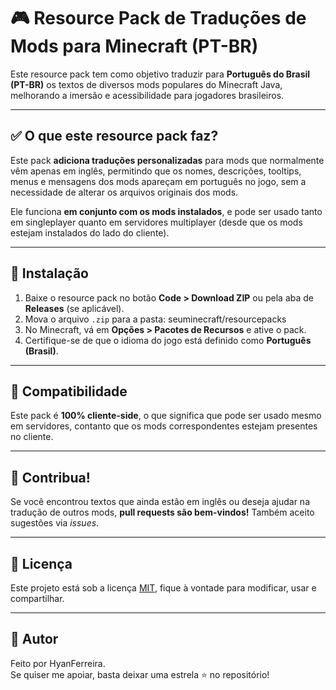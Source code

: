 # 🎮 Resource Pack de Traduções de Mods para Minecraft (PT-BR)

Este resource pack tem como objetivo traduzir para **Português do Brasil (PT-BR)** os textos de diversos mods populares do Minecraft Java, melhorando a imersão e acessibilidade para jogadores brasileiros.

---

## ✅ O que este resource pack faz?

Este pack **adiciona traduções personalizadas** para mods que normalmente vêm apenas em inglês, permitindo que os nomes, descrições, tooltips, menus e mensagens dos mods apareçam em português no jogo, sem a necessidade de alterar os arquivos originais dos mods.

Ele funciona **em conjunto com os mods instalados**, e pode ser usado tanto em singleplayer quanto em servidores multiplayer (desde que os mods estejam instalados do lado do cliente).

---

## 🔧 Instalação

1. Baixe o resource pack no botão **Code > Download ZIP** ou pela aba de **Releases** (se aplicável).
2. Mova o arquivo `.zip` para a pasta: seuminecraft/resourcepacks
3. No Minecraft, vá em **Opções > Pacotes de Recursos** e ative o pack.
4. Certifique-se de que o idioma do jogo está definido como **Português (Brasil)**.

---

## 🧪 Compatibilidade

Este pack é **100% cliente-side**, o que significa que pode ser usado mesmo em servidores, contanto que os mods correspondentes estejam presentes no cliente.

---

## 📢 Contribua!

Se você encontrou textos que ainda estão em inglês ou deseja ajudar na tradução de outros mods, **pull requests são bem-vindos!** Também aceito sugestões via *issues*.

---

## 💬 Licença

Este projeto está sob a licença [MIT](LICENSE), fique à vontade para modificar, usar e compartilhar.

---

## 📌 Autor

Feito por HyanFerreira.  
Se quiser me apoiar, basta deixar uma estrela ⭐ no repositório!

